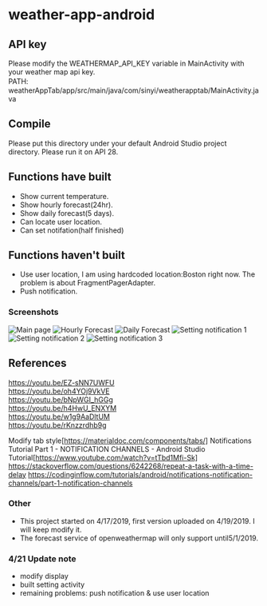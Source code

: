 # weather-app-android

## API key
Please modify the WEATHERMAP_API_KEY variable in MainActivity with your weather map api key.  
PATH:　weatherAppTab/app/src/main/java/com/sinyi/weatherapptab/MainActivity.java  

## Compile
Please put this directory under your default Android Studio project directory.
Please run it on API 28.

## Functions have built
- Show current temperature.
- Show hourly forecast(24hr).
- Show daily forecast(5 days).
- Can locate user location.
- Can set notifation(half finished)

## Functions haven't built
- Use user location, I am using hardcoded location:Boston right now. The problem is about FragmentPagerAdapter.
- Push notification.


### Screenshots
![Main page](master/img/1.png)
![Hourly Forecast](master/img/2.png)
![Daily Forecast](master/img/3.png)
![Setting notification 1](master/img/4.png)
![Setting notification 2](master/img/5.png)
![Setting notification 3](master/img/6.png)


## References
https://youtu.be/EZ-sNN7UWFU  
https://youtu.be/oh4YOj9VkVE  
https://youtu.be/bNpWGI_hGGg  
https://youtu.be/h4HwU_ENXYM  
https://youtu.be/w1g9AaDltUM  
https://youtu.be/rKnzzrdhb9g  

Modify tab style[https://materialdoc.com/components/tabs/] 
Notifications Tutorial Part 1 - NOTIFICATION CHANNELS - Android Studio Tutorial[https://www.youtube.com/watch?v=tTbd1Mfi-Sk] 
https://stackoverflow.com/questions/6242268/repeat-a-task-with-a-time-delay 
https://codinginflow.com/tutorials/android/notifications-notification-channels/part-1-notification-channels

### Other
- This project started on 4/17/2019, first version uploaded on 4/19/2019.
I will keep modify it.
- The forecast service of openweathermap will only support until5/1/2019.

### 4/21 Update note
- modify display
- built setting activity
- remaining problems: push notification & use user location